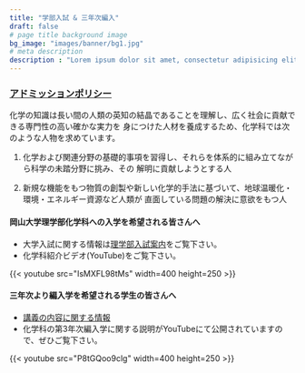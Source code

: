 ```yaml
---
title: "学部入試 & 三年次編入"
draft: false
# page title background image
bg_image: "images/banner/bg1.jpg"
# meta description
description : "Lorem ipsum dolor sit amet, consectetur adipisicing elit, sed do eiusmod tempor incididunt ut labore. dolore magna aliqua. Ut enim ad minim veniam, quis nostrud."
---
```

### [アドミッションポリシー](http://www.okayama-u.ac.jp/up_load_files/freetext/education-policies/file/3policy-sci.pdf)

化学の知識は長い間の人類の英知の結晶であることを理解し、広く社会に貢献できる専門性の高い確かな実力を 身につけた人材を養成するため、化学科では次のような人物を求めています。

1. 化学および関連分野の基礎的事項を習得し、それらを体系的に組み立てながら科学の未踏分野に挑み、その 解明に貢献しようとする人

2. 新規な機能をもつ物質の創製や新しい化学的手法に基づいて、地球温暖化・環境・エネルギー資源など人類が 直面している問題の解決に意欲をもつ人


<!-- より詳しく知りたい方は[化学科パンフレット](/pdf/pamphlet2019.pdf)をご覧下さい。 -->
#### 岡山大学理学部化学科への入学を希望される皆さんへ

* 大学入試に関する情報は[理学部入試案内](http://www.science.okayama-u.ac.jp/prospective/chem.html)をご覧下さい。
* 化学科紹介ビデオ(YouTube)をご覧下さい。

{{< youtube src="IsMXFL98tMs" width=400 height=250 >}}
#### 三年次より編入学を希望される学生の皆さんへ

* [講義の内容に関する情報](3nenji)
* 化学科の第3年次編入学に関する説明がYouTubeにて公開されていますので、ぜひご覧下さい。

{{< youtube src="P8tGQoo9clg" width=400 height=250 >}}
